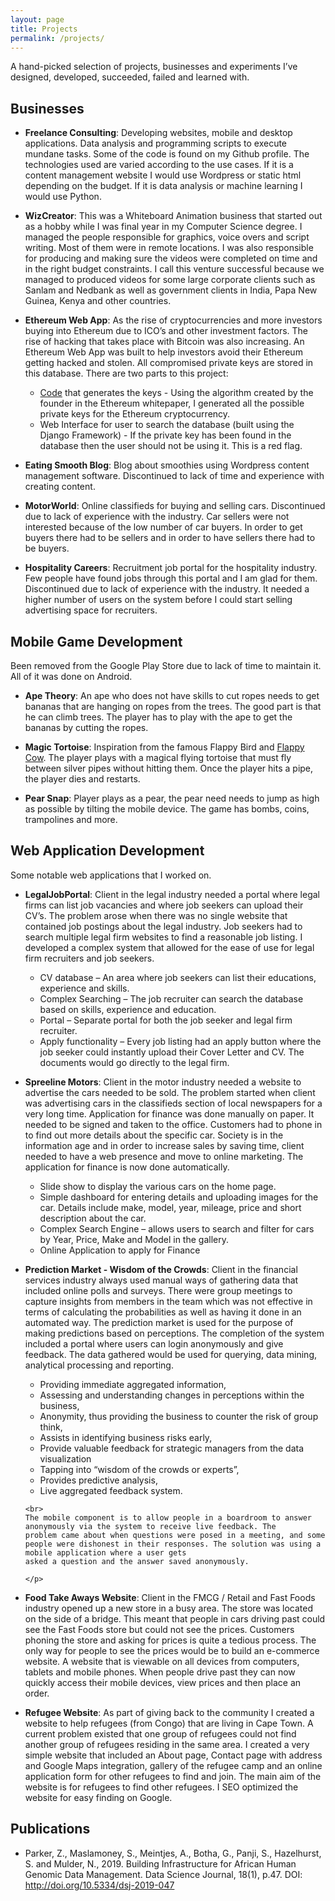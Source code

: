 ```yaml
---
layout: page
title: Projects
permalink: /projects/
---
```

A hand-picked selection of projects, businesses and experiments I’ve designed, developed, succeeded, failed and learned with.

<h2>Businesses</h2>

<ul>
  <li>
    <p><strong>Freelance Consulting</strong>: Developing websites, mobile and desktop applications. Data analysis and programming scripts to execute mundane tasks. Some of the code is found on my Github profile. The technologies used are varied according to the use cases. If it is a content management website I would use Wordpress or static html depending on the budget. If it is data analysis or machine learning I would use Python.</p>
  </li>
</ul>
<ul>
  <li>
    <p><strong>WizCreator</strong>: This was a Whiteboard Animation business that started out as a hobby while I was final year in my Computer Science degree.
    I managed the people responsible for graphics, voice overs and script writing. Most of them were in remote locations. I was also responsible for producing and making sure the videos were completed on time and in the right budget constraints. I call this venture successful because we managed to produced videos for some large corporate clients such as Sanlam and Nedbank as well as government clients in India, Papa New Guinea, Kenya and other countries.  
    </p>
  </li>
</ul>
<ul>
  <li>
    <p><strong>Ethereum Web App</strong>:
    As the rise of cryptocurrencies and more investors buying into Ethereum due to ICO’s and other investment factors. The rise of hacking that takes place with Bitcoin was also increasing. An Ethereum Web App was built to help investors avoid their Ethereum getting hacked and stolen. All compromised private keys are stored in this database.
    There are two parts to this project:
    <ul>
      <li><a href="https://github.com/ziyaadparker/eth-secure">Code</a> that generates the keys - Using the algorithm created by the founder in the Ethereum whitepaper, I generated all the possible private keys for the Ethereum cryptocurrency.</li>
      <li>Web Interface for user to search the database (built using the Django Framework) - If the private key has been found in the database then the user should not be using it. This is a red flag.</li>
    </ul>
  </p>
  </li>
</ul>
<ul>
  <li>
    <p><strong>Eating Smooth Blog</strong>: Blog about smoothies using Wordpress content management software.
    Discontinued to lack of time and experience with creating content.</p>
  </li>
</ul>
<ul>
  <li>
    <p><strong>MotorWorld</strong>: Online classifieds for buying and selling cars. Discontinued due to lack of experience with the industry. Car sellers
    were not interested because of the low number of car buyers. In order to get buyers there had to be sellers and in order to have sellers there had to be buyers.</p>
  </li>
</ul>
<ul>
  <li>
    <p><strong>Hospitality Careers</strong>: Recruitment job portal for the hospitality industry. Few people have found jobs through this portal and I am glad for them.
    Discontinued due to lack of experience with the industry. It needed a higher number of users on the system before I could start selling advertising space for recruiters. </p>
  </li>
</ul>

<h2>Mobile Game Development</h2>
Been removed from the Google Play Store due to lack of time to maintain it. All of it was done on Android.
<ul>
  <li>
    <p><strong>Ape Theory</strong>: An ape who does not have skills to cut ropes needs to get bananas that are hanging on ropes from the trees. The good part is
    that he can climb trees. The player has to play with the ape to get the bananas by cutting the ropes.</p>
  </li>
</ul>
<ul>
  <li>
    <p><strong>Magic Tortoise</strong>: Inspiration from the famous Flappy Bird and <a href="https://github.com/cubei/FlappyCow">Flappy Cow</a>. The player plays with a magical
    flying tortoise that must fly between silver pipes without hitting them. Once the player hits a pipe, the player dies and restarts. </p>
  </li>
</ul>
<ul>
  <li>
    <p><strong>Pear Snap</strong>: Player plays as a pear, the pear need needs to jump as high as possible by tilting the mobile device. The game has bombs, coins, trampolines and more.</p>
  </li>
</ul>

<h2>Web Application Development</h2>
Some notable web applications that I worked on.
<ul>
  <li>
    <p><strong>LegalJobPortal</strong>:
    Client in the legal industry needed a portal where legal firms can list job vacancies and where job seekers can upload their CV’s. The problem arose when there was no
    single website that contained job postings about the legal industry. Job seekers had to search multiple legal firm websites to find a reasonable job listing.
    I developed a complex system that allowed for the ease of use for legal firm recruiters and job seekers.
    <ul>
      <li>CV database – An area where job seekers can list their educations, experience and skills.</li>
      <li>Complex Searching – The job recruiter can search the database based on skills, experience and education.</li>
      <li>Portal – Separate portal for both the job seeker and legal firm recruiter.</li>
      <li>Apply functionality – Every job listing had an apply button where the job seeker could instantly upload their Cover Letter and CV. The documents would go directly to the legal firm.</li>
    </ul>
    </p>
  </li>
</ul>
<ul>
  <li>
    <p><strong>Spreeline Motors</strong>:
    Client in the motor industry needed a website to advertise the cars needed to be sold. The problem started when client was advertising cars in the classifieds section of
    local newspapers for a very long time. Application for finance was done manually on paper. It needed to be signed and taken to the office. Customers had to phone in to find
    out more details about the specific car. Society is in the information age and in order to increase sales by saving time, client needed to have a web presence and move
    to online marketing. The application for finance is now done automatically.
    <ul>
      <li>Slide show to display the various cars on the home page.</li>
      <li>Simple dashboard for entering details and uploading images for the car. Details include make, model, year, mileage, price and short description about the car.</li>
      <li>Complex Search Engine – allows users to search and filter for cars by Year, Price, Make and Model in the gallery.</li>
      <li>Online Application to apply for Finance</li>
    </ul>
  </p>
  </li>
</ul>
<ul>
  <li>
    <p><strong>Prediction Market - Wisdom of the Crowds</strong>:
    Client in the financial services industry always used manual ways of gathering data that included online polls and surveys. There were group meetings to capture insights
    from members in the team which was not effective in terms of calculating the probabilities as well as having it done in an automated way.
    The prediction market is used for the purpose of making predictions based on perceptions. The completion of the system included a portal where users can login anonymously
    and give feedback. The data gathered would be used for querying, data mining, analytical processing and reporting.
    <ul>
      <li>Providing immediate aggregated information,</li>
      <li>Assessing and understanding changes in perceptions within the business,</li>
      <li>Anonymity, thus providing the business to counter the risk of group think,</li>
      <li>Assists in identifying business risks early,</li>
      <li>Provide valuable feedback for strategic managers from the data visualization</li>
      <li>Tapping into “wisdom of the crowds or experts”,</li>
      <li>Provides predictive analysis,</li>
      <li>Live aggregated feedback system.</li>
    </ul>

    <br>
    The mobile component is to allow people in a boardroom to answer anonymously via the system to receive live feedback. The
    problem came about when questions were posed in a meeting, and some people were dishonest in their responses. The solution was using a mobile application where a user gets
    asked a question and the answer saved anonymously.

    </p>
  </li>
</ul>
<ul>
  <li>
    <p><strong>Food Take Aways Website</strong>:
    Client in the FMCG / Retail and Fast Foods industry opened up a new store in a busy area. The store was located on the side of a bridge. This meant that people in cars
    driving past could see the Fast Foods store but could not see the prices. Customers phoning the store and asking for prices is quite a tedious process.
    The only way for people to see the prices would be to build an e-commerce website. A website that is viewable on all devices from computers, tablets and mobile phones. When
    people drive past they can now quickly access their mobile devices, view prices and then place an order.</p>
  </li>
</ul>
<ul>
  <li>
    <p><strong>Refugee Website</strong>: As part of giving back to the community I created a website to help refugees (from Congo) that are living in Cape Town. A
    current problem existed that one group of refugees could not find another group of refugees residing in the same area.
    I created a very simple website that included an About page, Contact page with address and Google Maps integration, gallery of the refugee camp and an online application
    form for other refugees to find and join. The main aim of the website is for refugees to find other refugees. I SEO optimized the website for easy finding on Google.</p>
  </li>
</ul>

<h2>Publications</h2>
<ul>
  <li>
  Parker, Z., Maslamoney, S., Meintjes, A., Botha, G., Panji, S., Hazelhurst, S. and Mulder, N., 2019. Building Infrastructure for African Human Genomic Data Management. Data Science Journal, 18(1), p.47. DOI: <a href="http://doi.org/10.5334/dsj-2019-047">http://doi.org/10.5334/dsj-2019-047</a>
  </li>
</ul>

